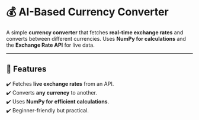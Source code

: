 # 💰 AI-Based Currency Converter  

A simple **currency converter** that fetches **real-time exchange rates** and converts between different currencies. Uses **NumPy for calculations** and the **Exchange Rate API** for live data.  

---

## 📌 Features  
✔️ Fetches **live exchange rates** from an API.  
✔️ Converts **any currency** to another.  
✔️ Uses **NumPy for efficient calculations**.  
✔️ Beginner-friendly but practical.  
